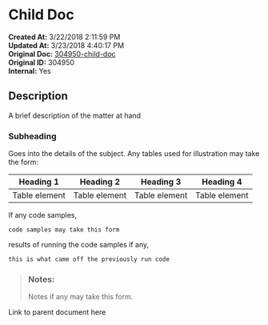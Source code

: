 # Child Doc

**Created At:** 3/22/2018 2:11:59 PM  
**Updated At:** 3/23/2018 4:40:17 PM  
**Original Doc:** [304950-child-doc](https://docs.jbase.com/44023-templates/304950-child-doc)  
**Original ID:** 304950  
**Internal:** Yes  


## Description 

A brief description of the matter at hand



### Subheading 

Goes into the details of the subject. Any tables used for illustration may take the form:


| Heading 1<br> | Heading 2<br> | Heading 3<br> | Heading 4<br> |
| --- | --- | --- | --- |
| Table element<br> | Table element<br> | Table element<br> | Table element<br> |




If any code samples,

```
code samples may take this form
```



results of running the code samples if any,

```
this is what came off the previously run code 
```






> ### Notes: 
> 
> Notes if any may take this form.




Link to parent document here
